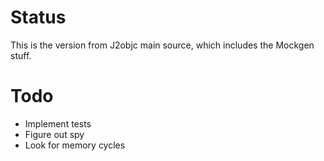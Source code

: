 # Status

This is the version from J2objc main source, which includes the Mockgen
stuff.

# Todo

* Implement tests
* Figure out spy
* Look for memory cycles